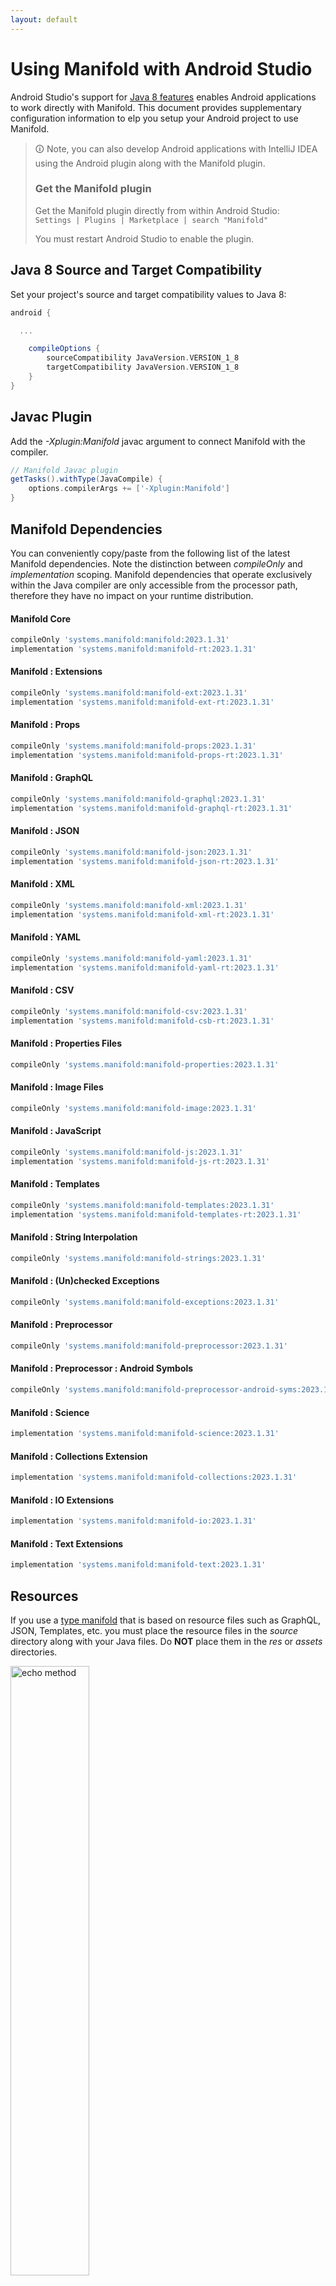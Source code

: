 ```yaml
---
layout: default
---
```


# Using Manifold with Android Studio

Android Studio's support for [Java 8 features](https://developer.android.com/studio/write/java8-support.html) enables
Android applications to work directly with Manifold. This document provides supplementary configuration information to
elp you setup your Android project to use Manifold.

>🛈 Note, you can also develop Android applications with IntelliJ IDEA using the Android plugin along with the Manifold
>plugin. 
>
>### Get the Manifold plugin
>Get the Manifold plugin directly from within Android Studio:
><br>
>`Settings | Plugins | Marketplace | search "Manifold"`
><br>
> 
>You must restart Android Studio to enable the plugin. 
 
## Java 8 Source and Target Compatibility 
Set your project's source and target compatibility values to Java 8:

```groovy
android {

  ...

    compileOptions {
        sourceCompatibility JavaVersion.VERSION_1_8
        targetCompatibility JavaVersion.VERSION_1_8
    }
}
```

## Javac Plugin
Add the *-Xplugin:Manifold* javac argument to connect Manifold with the compiler.

```groovy
// Manifold Javac plugin
getTasks().withType(JavaCompile) {
    options.compilerArgs += ['-Xplugin:Manifold']
}
```    

## Manifold Dependencies
You can conveniently copy/paste from the following list of the latest Manifold dependencies. Note the distinction
between *compileOnly* and *implementation* scoping. Manifold dependencies that operate exclusively within the
Java compiler are only accessible from the processor path, therefore they have no impact on your runtime distribution.

#### Manifold Core
```groovy
compileOnly 'systems.manifold:manifold:2023.1.31'
implementation 'systems.manifold:manifold-rt:2023.1.31'
```
#### Manifold : Extensions
```groovy
compileOnly 'systems.manifold:manifold-ext:2023.1.31'
implementation 'systems.manifold:manifold-ext-rt:2023.1.31'
```
#### Manifold : Props
```groovy
compileOnly 'systems.manifold:manifold-props:2023.1.31'
implementation 'systems.manifold:manifold-props-rt:2023.1.31'
```
#### Manifold : GraphQL
```groovy
compileOnly 'systems.manifold:manifold-graphql:2023.1.31'
implementation 'systems.manifold:manifold-graphql-rt:2023.1.31'
```
#### Manifold : JSON
```groovy
compileOnly 'systems.manifold:manifold-json:2023.1.31'
implementation 'systems.manifold:manifold-json-rt:2023.1.31'
```
#### Manifold : XML
```groovy
compileOnly 'systems.manifold:manifold-xml:2023.1.31'
implementation 'systems.manifold:manifold-xml-rt:2023.1.31'
```
#### Manifold : YAML
```groovy
compileOnly 'systems.manifold:manifold-yaml:2023.1.31'
implementation 'systems.manifold:manifold-yaml-rt:2023.1.31'
```
#### Manifold : CSV
```groovy
compileOnly 'systems.manifold:manifold-csv:2023.1.31'
implementation 'systems.manifold:manifold-csb-rt:2023.1.31'
```
#### Manifold : Properties Files
```groovy
compileOnly 'systems.manifold:manifold-properties:2023.1.31'
```
#### Manifold : Image Files
```groovy
compileOnly 'systems.manifold:manifold-image:2023.1.31'
```
#### Manifold : JavaScript
```groovy
compileOnly 'systems.manifold:manifold-js:2023.1.31'
implementation 'systems.manifold:manifold-js-rt:2023.1.31'
```
#### Manifold : Templates
```groovy
compileOnly 'systems.manifold:manifold-templates:2023.1.31'
implementation 'systems.manifold:manifold-templates-rt:2023.1.31'
```
#### Manifold : String Interpolation
```groovy
compileOnly 'systems.manifold:manifold-strings:2023.1.31'
```
#### Manifold : (Un)checked Exceptions
```groovy
compileOnly 'systems.manifold:manifold-exceptions:2023.1.31'
```
#### Manifold : Preprocessor
```groovy
compileOnly 'systems.manifold:manifold-preprocessor:2023.1.31'
```
#### Manifold : Preprocessor : Android Symbols
```groovy
compileOnly 'systems.manifold:manifold-preprocessor-android-syms:2023.1.31'
```
#### Manifold : Science
```groovy
implementation 'systems.manifold:manifold-science:2023.1.31'
```
#### Manifold : Collections Extension
```groovy
implementation 'systems.manifold:manifold-collections:2023.1.31'
```
#### Manifold : IO Extensions
```groovy
implementation 'systems.manifold:manifold-io:2023.1.31'
```
#### Manifold : Text Extensions
```groovy
implementation 'systems.manifold:manifold-text:2023.1.31'
```

## Resources

If you use a [type manifold](https://github.com/manifold-systems/manifold/tree/master/manifold-core-parent/manifold#the-big-picture)
that is based on resource files such as GraphQL, JSON, Templates, etc. you must place the resource files in the 
*source* directory along with your Java files.  Do **NOT** place them in the *res* or *assets* directories.
 
<p><img src="http://manifold.systems/images/android_resources.png" alt="echo method" width="50%" height="50%"/></p> 

## Preprocessor and build variant symbols

If you use the [preprocessor](https://github.com/manifold-systems/manifold/tree/master/manifold-deps-parent/manifold-preprocessor),
you can directly reference Android build variant symbols with the [manifold-preprocessor-android-syms](https://github.com/manifold-systems/manifold/tree/master/manifold-deps-parent/manifold-preprocessor-android-syms)
dependency.
```java
#if FLAVOR == "paid"
  @Override
  public void specialMethod(Foo foo) {
  ...
  }
#endif
```
build.gradle
```groovy
dependencies {
    ...
    compileOnly 'systems.manifold:manifold-preprocessor:2023.1.31'
    compileOnly 'systems.manifold:manifold-preprocessor-android-syms:2023.1.31'
}
```